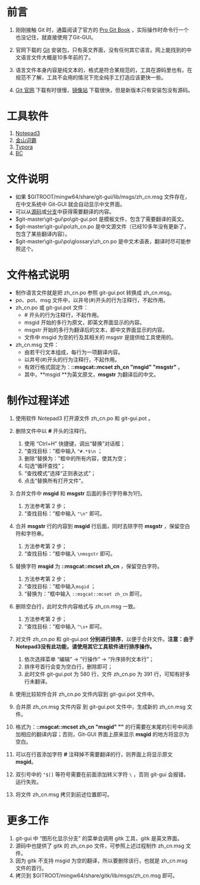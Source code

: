 # 前言

1. 刚刚接触 Git 时，通篇阅读了官方的 [Pro Git Book](https://git-scm.com/book/zh/v2) ，实际操作时命令行一个也没记住，就直接使用了Git-GUI。

2. 官网下载的 [Git](https://git-scm.com/downloads) 安装包，只有英文界面，没有任何其它语言。网上能找到的中文语言文件大概是10多年前的了。

4. 语言文件本身内容是纯文本的，格式是符合某规范的，工具在源码里也有。在规范不了解，工具不会用的情况下完全纯手工打造应该更快一些。

5. [Git 官网](https://git-scm.com/downloads) 下载有时很慢，[镜像站](https://npm.taobao.org/mirrors/git-for-windows/) 下载很快，但是新版本只有安装包没有源码。

# 工具软件

1. [Notepad3](https://www.rizonesoft.com/)
2. [金山词霸](http://www.iciba.com/)
3. [Typora](https://typora.io/)
4. [BC](http://www.scootersoftware.com/)

# 文件说明

* 如果 $GITROOT/mingw64/share/git-gui/lib/msgs/zh_cn.msg 文件存在，在中文系统中 Git-GUI 就会自动显示中文界面。
* 可以从[源码](https://github.com/git/git)或[分支](https://github.com/git-for-windows/git)中获得需要翻译的内容。
* $git-master\git-gui\po\git-gui.pot 是模板文件，包含了需要翻译的英文。
* $git-master\git-gui\po\zh_cn.po 是中文源文件（已经10多年没有更新了，包含了某些翻译内容）。
* $git-master\git-gui\po\glossary\zh_cn.po 是中文术语表，翻译时尽可能参照这个。

# 文件格式说明
* 制作语言文件就是把 zh\_cn.po 参照 git-gui.pot 转换成 zh_cn.msg。
* po、pot、msg 文件中，以井号(#)开头的行为注释行，不起作用。
* zh\_cn.po 或 git-gui.pot 文件：
    * \# 开头的行为注释行，不起作用。
    * msgid 开始的多行为原文，即英文界面显示的内容。
    * msgstr 开始的多行为翻译后的文本，即中文界面显示的内容。
    * 文件中 msgid 为空的行及其相关的 msgstr 是提供给工具使用的。
* zh\_cn.msg 文件：
    * 由若干行文本组成，每行为一项翻译内容。
    * 以井号(#)开头的行为注释行，不起作用。
    * 有效行格式固定为：**::msgcat::mcset zh_cn "msgid" "msgstr"** 。
    * 其中，**msgid **为英文原文，**msgstr** 为翻译后的中文。

# 制作过程详述
1. 使用软件 Notepad3 打开源文件 zh\_cn.po 和 git-gui.pot  。
2. 删除文件中以 **#** 开头的注释行。

   1. 使用 “Ctrl+H” 快捷键，调出“替换”对话框；
   2. “查找目标：”框中输入 `^#.*$\n` ；
   3. 删除“替换为：”框中的所有内容，使其为空；
   4. 勾选“循环查找”；
   5. “查找模式”选择“正则表达式”；
   6. 点击“替换所有打开文件”。
3. 合并文件中 **msgid** 和 **msgstr** 后面的多行字符串为1行。
   1. 方法参考第 2 步；
   2. “查找目标：”框中输入 `"\n"` 即可。
4. 合并 **msgstr** 行的内容到 **msgid** 行后面，同时去除字符 **msgstr** ，保留空白符和字符串。
   1. 方法参考第 2 步；
   2. “查找目标：”框中输入 `\nmsgstr` 即可。
5. 替换字符 **msgid** 为 **::msgcat::mcset zh_cn** ，保留空白字符。
   1. 方法参考第 2 步；
   2. “查找目标：”框中输入`msgid` ；
   3. “替换为：”框中输入 `::msgcat::mcset zh_cn` 即可。
6. 删除空白行，此时文件内容格式与 zh_cn.msg 一致。
   1. 方法参考第 2 步；
   2. “查找目标：”框中输入 `^\s+` 即可。
7. 对文件 zh\_cn.po 和 git-gui.pot  **分别进行排序**，以便于合并文件。**注意：由于Notepad3没有此功能，请使用其它工具软件进行排序操作。**
   1. 依次选择菜单 “编辑” -> “行操作” -> “升序排列文本行”；
   2. 排序号首行会变为空白行，删除即可；
   3. 此时文件 git-gui.pot 为 580 行，文件 zh_cn.po 为 391 行，可知有好多行未翻译。
8. 使用比较软件合并 zh\_cn.po 文件内容到 git-gui.pot 文件中。
9. 合并原  zh_cn.msg 文件内容 到 git-gui.pot  文件中，生成新的 zh_cn.msg 文件。
10. 格式为：**::msgcat::mcset zh_cn "msgid" ""** 的行需要在末尾的引号中间添加相应的翻译内容；否则，Git-GUI 界面上原来显示 **msgid** 的地方将显示为空白。
11. 可以在行首添加字符 **#** 注释掉不需要翻译的行，则界面上将显示原文 **msgid**。
12. 双引号中的 `"$[]` 等符号需要在前面添加转义字符 `\` ，否则 git-gui 会报错，运行失败。
13. 将文件 zh\_cn.msg 拷贝到前述位置即可。

# 更多工作

1. git-gui 中 “图形化显示分支” 的菜单会调用 gitk 工具，gitk 是英文界面。
2. 源码中也提供了 gitk 的 zh_cn.po 文件，可参照上述过程制作 zh_cn.msg 文件。
3. 因为 gitk 不支持 msgid 为空的翻译，所以要删除该行，也就是 zh_cn.msg 文件的首行。
4. 拷贝到 $GITROOT/mingw64/share/gitk/lib/msgs/zh_cn.msg 即可。
